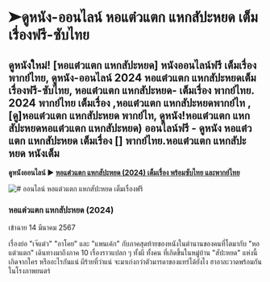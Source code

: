 # ➤ดูหนัง-ออนไลน์ หอแต๋วแตก แหกสัปะหยด เต็มเรื่องฟรี-ซับไทย 

## ดูหนังใหม่! [หอแต๋วแตก แหกสัปะหยด] หนังออนไลน์ฟรี เต็มเรื่อง พากย์ไทย, ดูหนัง-ออนไลน์ 2024 หอแต๋วแตก แหกสัปะหยดเต็มเรื่องฟรี-ซับไทย, หอแต๋วแตก แหกสัปะหยด- เต็มเรื่อง พากย์ไทย. 2024 พากย์ไทย เต็มเรื่อง ,หอแต๋วแตก แหกสัปะหยดพากย์ไท , [ดู]หอแต๋วแตก แหกสัปะหยด พากย์ไท, ดูหนัง!หอแต๋วแตก แหกสัปะหยดหอแต๋วแตก แหกสัปะหยด) ออนไลน์ฟรี - ดูหนัง หอแต๋วแตก แหกสัปะหยด เต็มเรื่อง [] พากย์ไทย.หอแต๋วแตก แหกสัปะหยด หนังเต็ม 

**ดูหนังออนไลน์ ▶ [หอแต๋วแตก แหกสัปะหยด (2024) เต็มเรื่อง พร้อมซับไทย และพากย์ไทย](https://boyle-mima-je.github.io/mumbul/ohmyghostthefinale.html)**

![# ออนไลน์ หอแต๋วแตก แหกสัปะหยด เต็มเรื่องฟรี](https://boyle-mima-je.github.io/mumbul/ohmyghostthefinale.JPG)

### หอแต๋วแตก แหกสัปะหยด (2024)
เข้าฉาย 14 มีนาคม 2567

เรื่องย่อ
"เจ๊แต๋ว" "อาโคย" และ "แพนเค้ก" กับภาคสุดท้ายของหนังในตำนานของคนที่โตมากับ "หอแต๋วแตก" เดินทางมาถึงภาค 10 เรื่องราวแปลก ๆ ทั้งผี ทั้งคน ที่เกิดขึ้นในหมู่บ้าน "สัปะหยด" แห่งนี้ เกิดจากใคร หรืออะไรกันแน่ ผีร้ายที่ว่าแน่ จะมาเก่งกว่าตัวมารดาของแทร่ได้ยังไง ฮาอาละวาดพร้อมกันในโรงภาพยนตร์
